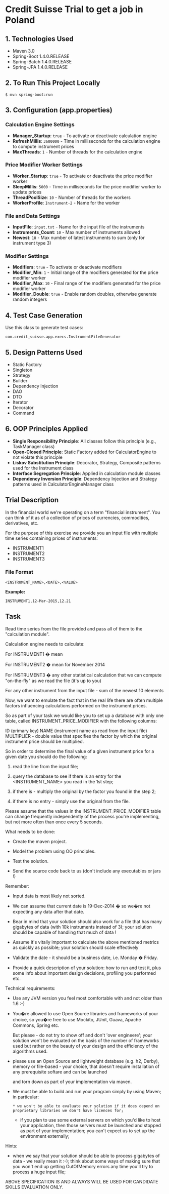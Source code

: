 # Credit Suisse Trial to get a job in Poland

## 1. Technologies Used
* Maven 3.0
* Spring-Boot 1.4.0.RELEASE
* Spring-Batch 1.4.0.RELEASE
* Spring-JPA 1.4.0.RELEASE

## 2. To Run This Project Locally
```shell
$ mvn spring-boot:run
```

## 3. Configuration (app.properties)

### Calculation Engine Settings
- **Manager_Startup**: `true` - To activate or deactivate calculation engine
- **RefreshMillis**: `3600000` - Time in milliseconds for the calculation engine to compute instrument prices
- **MaxThreads**: `1` - Number of threads for the calculation engine

### Price Modifier Worker Settings
- **Worker_Startup**: `true` - To activate or deactivate the price modifier worker
- **SleepMillis**: `5000` - Time in milliseconds for the price modifier worker to update prices
- **ThreadPoolSize**: `10` - Number of threads for the workers
- **WorkerProfile**: `Instrument-2` - Name for the worker

### File and Data Settings
- **InputFile**: `input.txt` - Name for the input file of the instruments
- **Instruments_Count**: `10` - Max number of instruments allowed
- **Newest**: `10` - Max number of latest instruments to sum (only for instrument type 3)

### Modifier Settings
- **Modifiers**: `true` - To activate or deactivate modifiers
- **Modifier_Min**: `1` - Initial range of the modifiers generated for the price modifier worker
- **Modifier_Max**: `10` - Final range of the modifiers generated for the price modifier worker
- **Modifier_Double**: `true` - Enable random doubles, otherwise generate random integers

## 4. Test Case Generation
Use this class to generate test cases:
```
com.credit_suisse.app.execs.InstrumentFileGenerator
```

## 5. Design Patterns Used
- Static Factory
- Singleton
- Strategy
- Builder
- Dependency Injection
- DAO
- DTO
- Iterator
- Decorator
- Command

## 6. OOP Principles Applied
- **Single Responsibility Principle**: All classes follow this principle (e.g., TaskManager class)
- **Open-Closed Principle**: Static Factory added for CalculatorEngine to not violate this principle
- **Liskov Substitution Principle**: Decorator, Strategy, Composite patterns used for the Instrument class
- **Interface Segregation Principle**: Applied in calculation module classes
- **Dependency Inversion Principle**: Dependency Injection and Strategy patterns used in CalculatorEngineManager class


## Trial Description

In the financial world we're operating on a term "financial instrument". You can think of it as of a collection of prices of currencies, commodities, derivatives, etc.

For the purpose of this exercise we provide you an input file with multiple time series containing prices of instruments:

- INSTRUMENT1
- INSTRUMENT2
- INSTRUMENT3

### File Format
```
<INSTRUMENT_NAME>,<DATE>,<VALUE>
```

**Example:**
```
INSTRUMENT1,12-Mar-2015,12.21
```

## Task

Read time series from the file provided and pass all of them to the "calculation module".

Calculation engine needs to calculate:

For INSTRUMENT1 � mean

For INSTRUMENT2 � mean for November 2014

For INSTRUMENT3 � any other statistical calculation that we can compute "on-the-fly" as we read the file (it's up to you)

For any other instrument from the input file - sum of the newest 10 elements


Now, we want to emulate the fact that in the real life there are often multiple factors influencing calculations performed on the 
instrument prices. 

So as part of your task we would like you to set up a database with only one table, called INSTRUMENT_PRICE_MODIFIER with the 
following columns:


ID (primary key)
NAME (instrument name as read from the input file)
MULTIPLIER - double value that specifies the factor by which the original instrument price should be multiplied.

So in order to determine the final value of a given instrument price for a given date you should do the following:

1. read the line from the input file;

2. query the database to see if there is an entry for the <INSTRUMENT_NAME> you read in the 1st step;

3. if there is - multiply the original <VALUE> by the factor you found in the step 2;

4. if there is no entry - simply use the original <VALUE> from the file.


Please assume that the values in the INSTRUMENT_PRICE_MODIFIER table can change frequently independently of the process you're implementing, but not more often than once every 5 seconds.


What needs to be done:

-	Create the maven project.

-	Model the problem using OO principles.

-	Test the solution.

-	Send the source code back to us (don't include any executables or jars !)

Remember:

-	Input data is most likely not sorted.

-	We can assume that current date is 19-Dec-2014 � so we�re not expecting any data after that date.

-	Bear in mind that your solution should also work for a file that has many gigabytes of data (with 10k 	instruments instead of 3); your solution should be capable of handling that much of data !

-   Assume it's vitally important to calculate the above mentioned metrics as quickly as possible; your solution 	should scale 
	effectively 

-	Validate the date - it should be a business date, i.e. Monday � Friday.

- 	Provide a quick description of your solution: how to run and test it, plus some info about important design 	decisions, profiling you performed etc. 


Technical requirements:

-	Use any JVM version you feel most comfortable with and not older than 1.6 :-)

-	You�re allowed to use Open Source libraries and frameworks of your choice, so you�re free to use Mockito, 	JUnit, Guava, Apache Commons, Spring etc.

    But please - do not try to show off and don't 'over engineere'; your solution won't be evaluated on the basis of the number 
	of frameworks used but rather on the beauty of your design and the efficiency of the algorithms used.  

- 	please use an Open Source and lightweight database (e.g. h2, Derby), memory or file-based - your choice, that 	doesn't require installation of any prerequisite softare and can be launched 

	and torn down as part of your implementation via maven.

-	We must be able to build and run your program simply by using Maven; in particular:

        * we won't be able to evaluate your solution if it does depend on proprietary libraries we don't have licences for; 

	* if you plan to use some external servers on which you'd like to host your application, then those servers must be 
	launched and stopped as part of your implementation; you can't expect us to set up the environment externally;


Hints: 


-   when we say that your solution should be able to process gigabytes of data - we really mean it :-); think about 	some ways of making sure that you won't end up getting OutOfMemory errors any time you'll try to process a huge 	input file;	


ABOVE SPECIFICATION IS AND ALWAYS WILL BE USED FOR CANDIDATE SKILLS EVALUATION ONLY.